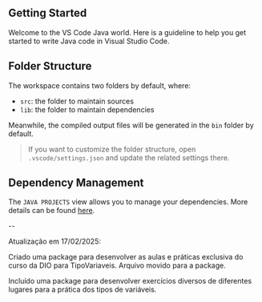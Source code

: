 ## Getting Started

Welcome to the VS Code Java world. Here is a guideline to help you get started to write Java code in Visual Studio Code.

## Folder Structure

The workspace contains two folders by default, where:

- `src`: the folder to maintain sources
- `lib`: the folder to maintain dependencies

Meanwhile, the compiled output files will be generated in the `bin` folder by default.

> If you want to customize the folder structure, open `.vscode/settings.json` and update the related settings there.

## Dependency Management

The `JAVA PROJECTS` view allows you to manage your dependencies. More details can be found [here](https://github.com/microsoft/vscode-java-dependency#manage-dependencies).

--

Atualização em 17/02/2025:

Criado uma package para desenvolver as aulas e práticas exclusiva do curso da DIO para TipoVariaveis. Arquivo movido para a package.

Incluído uma package para desenvolver exercícios diversos de diferentes lugares para a prática dos tipos de variáveis.